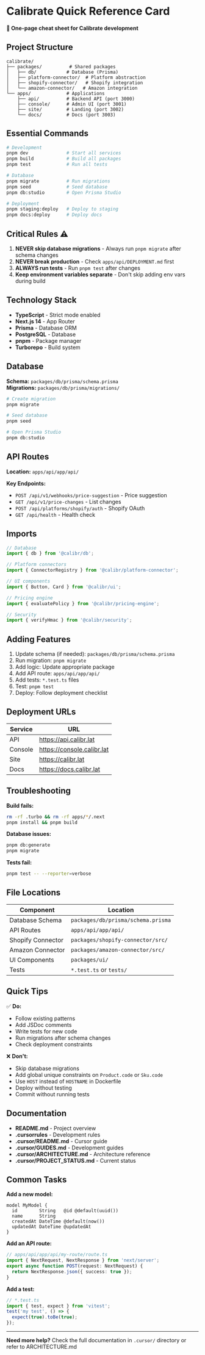 # Calibrate Quick Reference Card

**🚀 One-page cheat sheet for Calibrate development**

## Project Structure

```
calibrate/
├── packages/          # Shared packages
│   ├── db/           # Database (Prisma)
│   ├── platform-connector/  # Platform abstraction
│   ├── shopify-connector/   # Shopify integration
│   └── amazon-connector/   # Amazon integration
└── apps/             # Applications
    ├── api/          # Backend API (port 3000)
    ├── console/      # Admin UI (port 3001)
    ├── site/         # Landing (port 3002)
    └── docs/         # Docs (port 3003)
```

## Essential Commands

```bash
# Development
pnpm dev              # Start all services
pnpm build            # Build all packages
pnpm test             # Run all tests

# Database
pnpm migrate          # Run migrations
pnpm seed             # Seed database
pnpm db:studio        # Open Prisma Studio

# Deployment
pnpm staging:deploy   # Deploy to staging
pnpm docs:deploy      # Deploy docs
```

## Critical Rules ⚠️

1. **NEVER skip database migrations** - Always run `pnpm migrate` after schema changes
2. **NEVER break production** - Check `apps/api/DEPLOYMENT.md` first
3. **ALWAYS run tests** - Run `pnpm test` after changes
4. **Keep environment variables separate** - Don't skip adding env vars during build

## Technology Stack

- **TypeScript** - Strict mode enabled
- **Next.js 14** - App Router
- **Prisma** - Database ORM
- **PostgreSQL** - Database
- **pnpm** - Package manager
- **Turborepo** - Build system

## Database

**Schema:** `packages/db/prisma/schema.prisma`  
**Migrations:** `packages/db/prisma/migrations/`

```bash
# Create migration
pnpm migrate

# Seed database
pnpm seed

# Open Prisma Studio
pnpm db:studio
```

## API Routes

**Location:** `apps/api/app/api/`

**Key Endpoints:**
- `POST /api/v1/webhooks/price-suggestion` - Price suggestion
- `GET /api/v1/price-changes` - List changes
- `POST /api/platforms/shopify/auth` - Shopify OAuth
- `GET /api/health` - Health check

## Imports

```typescript
// Database
import { db } from '@calibr/db';

// Platform connectors
import { ConnectorRegistry } from '@calibr/platform-connector';

// UI components
import { Button, Card } from '@calibr/ui';

// Pricing engine
import { evaluatePolicy } from '@calibr/pricing-engine';

// Security
import { verifyHmac } from '@calibr/security';
```

## Adding Features

1. Update schema (if needed): `packages/db/prisma/schema.prisma`
2. Run migration: `pnpm migrate`
3. Add logic: Update appropriate package
4. Add API route: `apps/api/app/api/`
5. Add tests: `*.test.ts` files
6. Test: `pnpm test`
7. Deploy: Follow deployment checklist

## Deployment URLs

| Service | URL |
|---------|-----|
| API | https://api.calibr.lat |
| Console | https://console.calibr.lat |
| Site | https://calibr.lat |
| Docs | https://docs.calibr.lat |

## Troubleshooting

**Build fails:**
```bash
rm -rf .turbo && rm -rf apps/*/.next
pnpm install && pnpm build
```

**Database issues:**
```bash
pnpm db:generate
pnpm migrate
```

**Tests fail:**
```bash
pnpm test -- --reporter=verbose
```

## File Locations

| Component | Location |
|-----------|----------|
| Database Schema | `packages/db/prisma/schema.prisma` |
| API Routes | `apps/api/app/api/` |
| Shopify Connector | `packages/shopify-connector/src/` |
| Amazon Connector | `packages/amazon-connector/src/` |
| UI Components | `packages/ui/` |
| Tests | `*.test.ts` or `tests/` |

## Quick Tips

✅ **Do:**
- Follow existing patterns
- Add JSDoc comments
- Write tests for new code
- Run migrations after schema changes
- Check deployment constraints

❌ **Don't:**
- Skip database migrations
- Add global unique constraints on `Product.code` or `Sku.code`
- Use `HOST` instead of `HOSTNAME` in Dockerfile
- Deploy without testing
- Commit without running tests

## Documentation

- **README.md** - Project overview
- **.cursorrules** - Development rules
- **.cursor/README.md** - Cursor guide
- **.cursor/GUIDES.md** - Development guides
- **.cursor/ARCHITECTURE.md** - Architecture reference
- **.cursor/PROJECT_STATUS.md** - Current status

## Common Tasks

**Add a new model:**
```prisma
model MyModel {
  id        String   @id @default(uuid())
  name      String
  createdAt DateTime @default(now())
  updatedAt DateTime @updatedAt
}
```

**Add an API route:**
```typescript
// apps/api/app/api/my-route/route.ts
import { NextRequest, NextResponse } from 'next/server';
export async function POST(request: NextRequest) {
  return NextResponse.json({ success: true });
}
```

**Add a test:**
```typescript
// *.test.ts
import { test, expect } from 'vitest';
test('my test', () => {
  expect(true).toBe(true);
});
```

---

**Need more help?** Check the full documentation in `.cursor/` directory or refer to ARCHITECTURE.md

